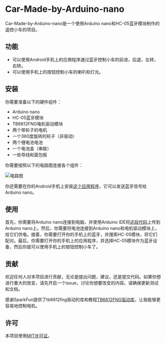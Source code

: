 # Car-Made-by-Arduino-nano

Car-Made-by-Arduino-nano是一个使用Arduino nano和HC-05蓝牙模块制作的遥控小车的项目。

## 功能

- 可以使用Android手机上的应用程序通过蓝牙控制小车的前进，后退，左转，右转。
- 可以使用手机上的按钮控制小车的喇叭和灯光。

## 安装

你需要准备以下的硬件组件：

- Arduino nano
- HC-05蓝牙模块
- TB6612FNG电机驱动模块
- 两个带轮子的电机
- 一个360度旋转的轮子（非驱动）
- 两个锂电池电池
- 一个电池盒（串联）
- 一些导线和面包板

你需要按照以下的电路图连接各个组件：

![电路图](https://srituhobby.com/how-to-build-a-bluetooth-control-car-with-arduino-nano-and-hc-05-module/)

你还需要在你的Android手机上安装[这个应用程序](https://play.google.com/store/apps/details?id=com.lekpkd.duinojoy)，它可以发送蓝牙信号给Arduino nano。

## 使用

首先，你需要将Arduino nano连接到电脑，并使用Arduino IDE将[这段代码](https://play.google.com/store/apps/details?id=com)上传到Arduino nano上。然后，你需要将电池连接到Arduino nano和电机驱动模块上，给它们供电。接着，你需要打开你的手机上的蓝牙，并搜索HC-05模块，将它们配对。最后，你需要打开你的手机上的应用程序，并选择HC-05模块作为蓝牙设备，然后你就可以使用手机上的按钮控制小车了。

## 贡献

欢迎任何人对本项目进行贡献，无论是提出问题，建议，还是提交代码。如果你想进行重大的改变，请先开启一个issue，讨论你想要改变的内容。请确保更新测试和文档。

感谢SparkFun提供了tb6612fng驱动的库和教程[TB6612FNG驱动库](https://github.com/sparkfun/SparkFun_TB6612FNG_Arduino_Library)，让我能够更容易地控制电机。

## 许可

本项目使用[MIT许可证](https://github.com/Knock5700/Remote-Start.git)。
